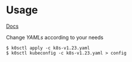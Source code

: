 # Usage

[Docs](https://github.com/k0sproject/k0sctl)

Change _YAMLs_ according to your needs

```shell
$ k0sctl apply -c k8s-v1.23.yaml
$ k0sctl kubeconfig -c k8s-v1.23.yaml > config
```